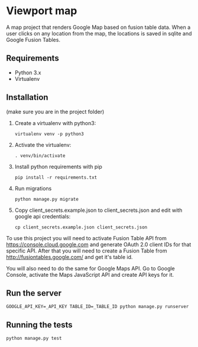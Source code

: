 # Viewport map

A map project that renders Google Map based on fusion table data. When a user clicks on any location from the map, the locations is saved in sqlite and Google Fusion Tables.

## Requirements

* Python 3.x
* Virtualenv

## Installation
(make sure you are in the project folder)

1. Create a virtualenv with python3:

    ```virtualenv venv -p python3```

2. Activate the virtualenv:

    ```. venv/bin/activate```

3. Install python requirements with pip

    ```pip install -r requirements.txt```

4. Run migrations

    ```python manage.py migrate```

5. Copy client_secrets.example.json to client_secrets.json and edit with google api credentials:

    ```cp client_secrets.example.json client_secrets.json```


To use this project you will need to activate Fusion Table API from https://console.cloud.google.com and generate OAuth 2.0 client IDs for that specific API.
After that you will need to create a Fusion Table from http://fusiontables.google.com/ and get it's table id.

You will also need to do the same for Google Maps API. Go to Google Console, activate the Maps JavaScript API and create API keys for it.

## Run the server
    GOOGLE_API_KEY=_API_KEY TABLE_ID=_TABLE_ID python manage.py runserver

## Running the tests
    python manage.py test


